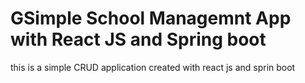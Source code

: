 # GSimple School Managemnt App with React JS and Spring boot


this is a simple CRUD application created with react js and sprin boot


